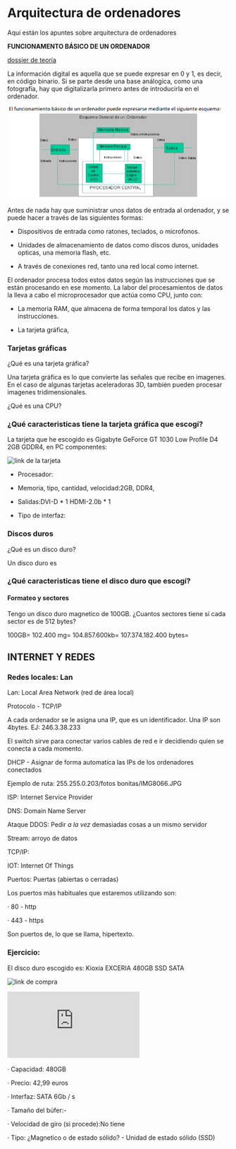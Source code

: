 # Arquitectura de ordenadores

Aquí están los apuntes sobre arquitectura de ordenadores

**FUNCIONAMENTO BÁSICO DE UN ORDENADOR**

[dossier de teoría](https://grandecovian.es/FGC/files/D.%20Tecnolog%C3%ADa/TIC%20I/Arquitectura/Arquitectura%20de%20ordenadores.pdf)

La información digital es aquella que se puede expresar en 0 y 1, es decir, en código binario. Si se parte desde una base análogica, como una fotografía, hay que digitalizarla primero antes de introducirla en el ordenador.

![kkkk](https://raw.githubusercontent.com/Mikeey666/1er-trimestre/main/Captura%20de%20pantalla%20de%202021-09-15%2014-03-27.png)

Antes de nada hay que suministrar unos datos de entrada al ordenador, y se puede hacer a través de las siguientes formas:

- Dispositivos de entrada como ratones, teclados, o microfonos.

- Unidades de almacenamiento de datos como discos duros, unidades opticas, una memoria flash, etc.

- A través de conexiones red, tanto una red local como internet.

El ordenador procesa todos estos datos según las instrucciones que se están procesando en ese momento. La labor del procesamientos de datos la lleva a cabo el microprocesador que actúa como CPU, junto con:

- La memoria RAM, que almacena de forma temporal los datos y las instrucciones.

- La tarjeta gráfica, 




















### Tarjetas gráficas

¿Qué es una tarjeta gráfica?

Una tarjeta gráfica es lo que convierte las señales que recibe en imagenes. En el caso de algunas tarjetas aceleradoras 3D, también pueden procesar imagenes tridimensionales. 

¿Qué es una CPU?

### ¿Qué caracteristicas tiene la tarjeta gráfica que escogí?

La tarjeta que he escogido es Gigabyte GeForce GT 1030 Low Profile D4 2GB GDDR4, en PC componentes: 

![link de la tarjeta](https://www.pccomponentes.com/gigabyte-geforce-gt-1030-low-profile-d4-2gb-gddr4)

- Procesador:

- Memoria, tipo, cantidad, velocidad:2GB, DDR4, 

- Salidas:DVI-D * 1 HDMI-2.0b * 1

- Tipo de interfaz:










### Discos duros

¿Qué es un disco duro?

Un disco duro es 

### ¿Qué caracteristicas tiene el disco duro que escogí?

#### Formateo y sectores

Tengo un disco duro magnetico de 100GB. ¿Cuantos sectores tiene si cada sector es de 512 bytes?

100GB= 102.400 mg= 104.857.600kb= 107.374.182.400 bytes=

## INTERNET Y REDES

### Redes locales: Lan

Lan: Local Area Network (red de área local)

Protocolo - TCP/IP

A cada ordenador se le asigna una IP, que es un identificador. Una IP son 4bytes. EJ: 246.3.38.233

El switch sirve para conectar varios cables de red e ir decidiendo quien se conecta a cada momento.

DHCP - Asignar de forma automatica las IPs de los ordenadores conectados

Ejemplo de ruta: 255.255.0.203/fotos bonitas/IMG8066.JPG

ISP: Internet Service Provider

DNS: Domain Name Server

Ataque DDOS: Pedir *a la vez* demasiadas cosas a un mismo servidor

Stream: arroyo de datos

TCP/IP: 

IOT: Internet Of Things

Puertos: Puertas (abiertas o cerradas)

Los puertos más habituales que estaremos utilizando son:

· 80 - http

· 443 - https

Son puertos de, lo que se llama, hipertexto.

### Ejercicio: 

El disco duro escogido es: Kioxia EXCERIA 480GB SSD SATA 

![link de compra](https://www.pccomponentes.com/kioxia-exceria-480gb-ssd-sata)

![pdf con información](https://personal.kioxia.com/content/dam/kioxia/emea/es-es/personal/dl/KIOXIA_Exceria_SATA_Product_Brief_Ver04.21_EMEA_ES.pdf)

· Capacidad: 480GB

· Precio: 42,99 euros

· Interfaz:  SATA 6Gb / s

· Tamaño del búfer:-

· Velocidad de giro (si procede):No tiene

· Tipo: ¿Magnetico o de estado sólido? - Unidad de estado sólido (SSD)
